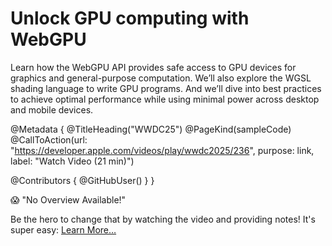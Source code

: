 # Unlock GPU computing with WebGPU

Learn how the WebGPU API provides safe access to GPU devices for graphics and general-purpose computation. We’ll also explore the WGSL shading language to write GPU programs. And we’ll dive into best practices to achieve optimal performance while using minimal power across desktop and mobile devices.

@Metadata {
   @TitleHeading("WWDC25")
   @PageKind(sampleCode)
   @CallToAction(url: "https://developer.apple.com/videos/play/wwdc2025/236", purpose: link, label: "Watch Video (21 min)")

   @Contributors {
      @GitHubUser(<replace this with your GitHub handle>)
   }
}

😱 "No Overview Available!"

Be the hero to change that by watching the video and providing notes! It's super easy:
 [Learn More…](https://wwdcnotes.com/documentation/wwdcnotes/contributing)

